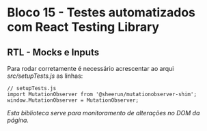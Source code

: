 # Bloco 15 - Testes automatizados com React Testing Library

## RTL - Mocks e Inputs

Para rodar corretamente é necessário acrescentar ao arqui *src/setupTests.js* as linhas:

```
// setupTests.js
import MutationObserver from '@sheerun/mutationobserver-shim';
window.MutationObserver = MutationObserver;
```

*Esta biblioteca serve para monitoramento de alterações no DOM da página.*

